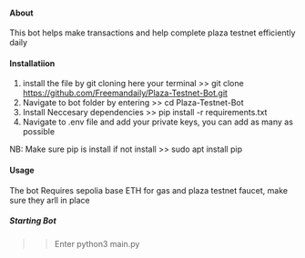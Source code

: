 #### About
This bot helps make transactions and help complete plaza testnet efficiently daily<br>

#### Installatiion
1. install the file  by git cloning  here your terminal >> git clone https://github.com/Freemandaily/Plaza-Testnet-Bot.git
2. Navigate to bot folder by entering >> cd Plaza-Testnet-Bot
3. Install Neccesary dependencies >> pip install -r requirements.txt
4. Navigate to .env file and add your private keys, you can add as many as possible

NB: Make sure pip is install if not install >> sudo apt install pip

 #### Usage
 The bot Requires sepolia base ETH for gas and plaza testnet faucet, make sure they arll in place

##### Starting Bot
>> Enter  python3 main.py
 


